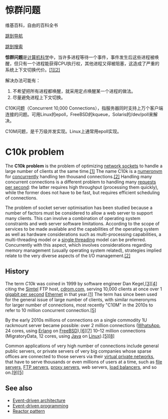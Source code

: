 # 惊群问题

维基百科，自由的百科全书

[跳到导航](https://zh.wikipedia.org/wiki/%E6%83%8A%E7%BE%A4%E9%97%AE%E9%A2%98#mw-head)

[跳到搜索](https://zh.wikipedia.org/wiki/%E6%83%8A%E7%BE%A4%E9%97%AE%E9%A2%98#searchInput)

**惊群问题**是[计算机科学](https://zh.wikipedia.org/wiki/%E8%AE%A1%E7%AE%97%E6%9C%BA%E7%A7%91%E5%AD%A6)中，当许多进程等待一个事件，事件发生后这些进程被唤醒，但只有一个进程能获得CPU执行权，其他进程又得被阻塞，这造成了严重的系统上下文切换代价。[[1]](https://zh.wikipedia.org/wiki/%E6%83%8A%E7%BE%A4%E9%97%AE%E9%A2%98#cite_note-1)[[2]](https://zh.wikipedia.org/wiki/%E6%83%8A%E7%BE%A4%E9%97%AE%E9%A2%98#cite_note-2)

解决办法可能有：

1. 不希望把所有进程都唤醒，就采用定点唤醒某一个进程的做法。
2. 尽量避免进程上下文切换。

C10K问题（Concurrent 10,000 Connections），指服务器同时支持上万个客户端连接的问题。可用Linux的epoll，FreeBSD的kqueue，Solaris的/dev/poll来解决。

C10M问题，是千万级并发实现。Linux上通常用epoll实现。

# C10k problem

The **C10k problem** is the problem of optimizing [network sockets](https://en.wikipedia.org/wiki/Network_socket) to handle a large number of clients at the same time.[[1]](https://en.wikipedia.org/wiki/C10k_problem#cite_note-C10K-1) The name C10k is a [numeronym](https://en.wikipedia.org/wiki/Numeronym) for [concurrently](https://en.wikipedia.org/wiki/Concurrent_computing) handling ten thousand connections.[[2]](https://en.wikipedia.org/wiki/C10k_problem#cite_note-Liu-Deters-2) Handling many concurrent connections is a different problem to handling many [requests per second](https://en.wikipedia.org/wiki/Requests_per_second):
 the latter requires high throughput (processing them quickly), while 
the former does not have to be fast, but requires efficient scheduling 
of connections.

The problem of socket server optimisation has been studied 
because a number of factors must be considered to allow a web server to 
support many clients. This can involve a combination of operating system
 constraints and web server software limitations. According to the scope
 of services to be made available and the capabilities of the operating 
system as well as hardware considerations such as multi-processing 
capabilities, a multi-threading model or a [single threading](https://en.wikipedia.org/wiki/Single_threading)
 model can be preferred. Concurrently with this aspect, which involves 
considerations regarding memory management (usually operating system 
related), strategies implied relate to the very diverse aspects of the 
I/O management.[[2]](https://en.wikipedia.org/wiki/C10k_problem#cite_note-Liu-Deters-2)

## History

The term *C10k* was coined in 1999 by software engineer Dan Kegel,[[3]](https://en.wikipedia.org/wiki/C10k_problem#cite_note-aosa2:nginx-3)[[4]](https://en.wikipedia.org/wiki/C10k_problem#cite_note-Dan_Kegel,_kegel.com,_1999-4) citing the [Simtel](https://en.wikipedia.org/wiki/Simtel) FTP host, [cdrom.com](https://en.wikipedia.org/wiki/Cdrom.com), serving 10,000 clients at once over 1 [gigabit per second](https://en.wikipedia.org/wiki/Gigabit_per_second) [Ethernet](https://en.wikipedia.org/wiki/Ethernet) in that year.[[1]](https://en.wikipedia.org/wiki/C10k_problem#cite_note-C10K-1)
 The term has since been used for the general issue of large number of 
clients, with similar numeronyms for larger number of connections, most 
recently "C10M" in the 2010s to refer to 10 million concurrent 
connection.[[5]](https://en.wikipedia.org/wiki/C10k_problem#cite_note-C10M-5)

By the early 2010s millions of connections on a single commodity 
1U rackmount server became possible: over 2 million connections ([WhatsApp](https://en.wikipedia.org/wiki/WhatsApp), 24 cores, using [Erlang](https://en.wikipedia.org/wiki/Erlang_(programming_language)) on [FreeBSD](https://en.wikipedia.org/wiki/FreeBSD)),[[6]](https://en.wikipedia.org/wiki/C10k_problem#cite_note-WhatsApp_blog,_2012-6)[[7]](https://en.wikipedia.org/wiki/C10k_problem#cite_note-Reed,_Erlang_Factory,_2012-7) 10–12 million connections (MigratoryData, 12 cores, using [Java](https://en.wikipedia.org/wiki/Java_(Programming_language)) on [Linux](https://en.wikipedia.org/wiki/Linux)).[[5]](https://en.wikipedia.org/wiki/C10k_problem#cite_note-C10M-5)[[8]](https://en.wikipedia.org/wiki/C10k_problem#cite_note-C10M-howto-8)

Common applications of very high number of connections include 
general public servers, or private servers of very big companies whose 
sparse offices are connected to those servers via their [virtual private networks](https://en.wikipedia.org/wiki/Virtual_private_network), that have to serve thousands or even millions of users at a time, such as [file servers](https://en.wikipedia.org/wiki/File_server), [FTP servers](https://en.wikipedia.org/wiki/FTP_server), [proxy servers](https://en.wikipedia.org/wiki/Proxy_servers), web servers, [load balancers](https://en.wikipedia.org/wiki/Load_balancing_(computing)), and so on.[[9]](https://en.wikipedia.org/wiki/C10k_problem#cite_note-conn-very-high-file-9)[[5]](https://en.wikipedia.org/wiki/C10k_problem#cite_note-C10M-5)

## See also

- [Event-driven architecture](https://en.wikipedia.org/wiki/Event-driven_architecture)
- [Event-driven programming](https://en.wikipedia.org/wiki/Event-driven_programming)
- [Reactor pattern](https://en.wikipedia.org/wiki/Reactor_pattern)
